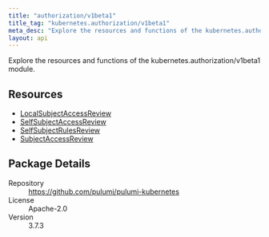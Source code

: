 ```yaml
---
title: "authorization/v1beta1"
title_tag: "kubernetes.authorization/v1beta1"
meta_desc: "Explore the resources and functions of the kubernetes.authorization/v1beta1 module."
layout: api
---
```


<!-- WARNING: this file was generated by Pulumi Docs Generator. -->
<!-- Do not edit by hand unless you're certain you know what you are doing! -->

Explore the resources and functions of the kubernetes.authorization/v1beta1 module.

<h2 id="resources">Resources</h2>
<ul class="api">
    <li><a href="localsubjectaccessreview" title="LocalSubjectAccessReview"><span class="symbol resource"></span>LocalSubjectAccessReview</a></li>
    <li><a href="selfsubjectaccessreview" title="SelfSubjectAccessReview"><span class="symbol resource"></span>SelfSubjectAccessReview</a></li>
    <li><a href="selfsubjectrulesreview" title="SelfSubjectRulesReview"><span class="symbol resource"></span>SelfSubjectRulesReview</a></li>
    <li><a href="subjectaccessreview" title="SubjectAccessReview"><span class="symbol resource"></span>SubjectAccessReview</a></li>
</ul>

<h2 id="package-details">Package Details</h2>
<dl class="package-details">
	<dt>Repository</dt>
	<dd><a href="https://github.com/pulumi/pulumi-kubernetes">https://github.com/pulumi/pulumi-kubernetes</a></dd>
	<dt>License</dt>
	<dd>Apache-2.0</dd>
	<dt>Version</dt>
	<dd>3.7.3</dd>
</dl>

